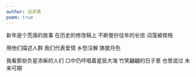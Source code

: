 ```yaml
---
author: 吕彦慧
poem: true
---
```


新年是个荒唐的故事
在历史的修改稿上
不断誊抄往年的长信
词藻被桎梏


用他们描述人群
我们代表爱情
乡愁注解
旖旎月色


我看那些负星添柴的人们
口中仍哼唱着星辰大海
竹笑翩翩的日子里
也曾说过
未来可期
